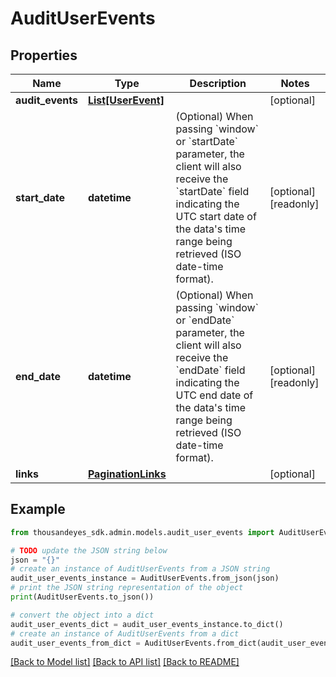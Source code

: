 # AuditUserEvents


## Properties

Name | Type | Description | Notes
------------ | ------------- | ------------- | -------------
**audit_events** | [**List[UserEvent]**](UserEvent.md) |  | [optional] 
**start_date** | **datetime** | (Optional) When passing &#x60;window&#x60; or &#x60;startDate&#x60; parameter,  the client will also receive the &#x60;startDate&#x60; field indicating the UTC start date of the data&#39;s time range being retrieved  (ISO date-time format). | [optional] [readonly] 
**end_date** | **datetime** | (Optional) When passing &#x60;window&#x60; or &#x60;endDate&#x60; parameter,  the client will also receive the &#x60;endDate&#x60; field indicating the UTC end date of the data&#39;s time range being retrieved  (ISO date-time format). | [optional] [readonly] 
**links** | [**PaginationLinks**](PaginationLinks.md) |  | [optional] 

## Example

```python
from thousandeyes_sdk.admin.models.audit_user_events import AuditUserEvents

# TODO update the JSON string below
json = "{}"
# create an instance of AuditUserEvents from a JSON string
audit_user_events_instance = AuditUserEvents.from_json(json)
# print the JSON string representation of the object
print(AuditUserEvents.to_json())

# convert the object into a dict
audit_user_events_dict = audit_user_events_instance.to_dict()
# create an instance of AuditUserEvents from a dict
audit_user_events_from_dict = AuditUserEvents.from_dict(audit_user_events_dict)
```
[[Back to Model list]](../README.md#documentation-for-models) [[Back to API list]](../README.md#documentation-for-api-endpoints) [[Back to README]](../README.md)



